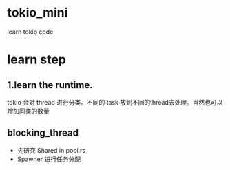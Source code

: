 # tokio_mini
learn tokio code

# learn step
## 1.learn the runtime.
tokio 会对 thread 进行分类。不同的 task 放到不同的thread去处理。当然也可以增加同类的数量

## blocking_thread
 - 先研究 Shared in pool.rs
 - Spawner 进行任务分配

